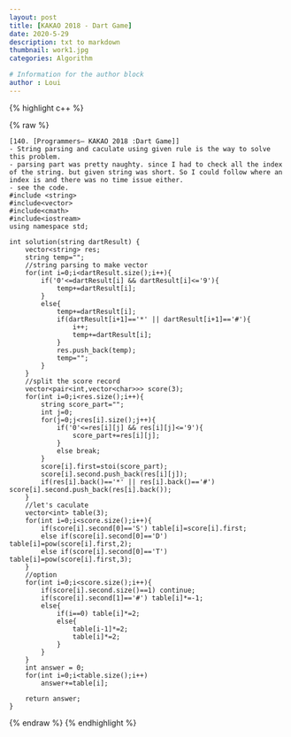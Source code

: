 ```yaml
---
layout: post
title: [KAKAO 2018 - Dart Game]
date: 2020-5-29
description: txt to markdown
thumbnail: work1.jpg
categories: Algorithm

# Information for the author block
author : Loui
---
```


{% highlight c++ %}

{% raw %}

	﻿[140. [Programmers– KAKAO 2018 :Dart Game]]
	- String parsing and caculate using given rule is the way to solve this problem.
	- parsing part was pretty naughty. since I had to check all the index of the string. but given string was short. So I could follow where an index is and there was no time issue either.
	- see the code.
	#include <string>
	#include<vector>
	#include<cmath>
	#include<iostream>
	using namespace std;
	
	int solution(string dartResult) {
	    vector<string> res;
	    string temp="";
	    //string parsing to make vector
	    for(int i=0;i<dartResult.size();i++){
	        if('0'<=dartResult[i] && dartResult[i]<='9'){
	            temp+=dartResult[i];    
	        }
	        else{
	            temp+=dartResult[i];
	            if(dartResult[i+1]=='*' || dartResult[i+1]=='#'){
	                i++;
	                temp+=dartResult[i];
	            } 
	            res.push_back(temp);
	            temp="";
	        }
	    }
	    //split the score record
	    vector<pair<int,vector<char>>> score(3);
	    for(int i=0;i<res.size();i++){
	        string score_part="";
	        int j=0;
	        for(j=0;j<res[i].size();j++){
	            if('0'<=res[i][j] && res[i][j]<='9'){
	                score_part+=res[i][j];
	            }
	            else break;
	        }
	        score[i].first=stoi(score_part);
	        score[i].second.push_back(res[i][j]);
	        if(res[i].back()=='*' || res[i].back()=='#') score[i].second.push_back(res[i].back());
	    }
	    //let's caculate
	    vector<int> table(3);
	    for(int i=0;i<score.size();i++){
	        if(score[i].second[0]=='S') table[i]=score[i].first;
	        else if(score[i].second[0]=='D') table[i]=pow(score[i].first,2);
	        else if(score[i].second[0]=='T') table[i]=pow(score[i].first,3);
	    }
	    //option
	    for(int i=0;i<score.size();i++){
	        if(score[i].second.size()==1) continue;
	        if(score[i].second[1]=='#') table[i]*=-1;
	        else{
	            if(i==0) table[i]*=2;
	            else{
	                table[i-1]*=2;
	                table[i]*=2;
	            }
	        }
	    }
	    int answer = 0;
	    for(int i=0;i<table.size();i++)
	        answer+=table[i];
	    
	    return answer;
	}
	
{% endraw %}
{% endhighlight %}

